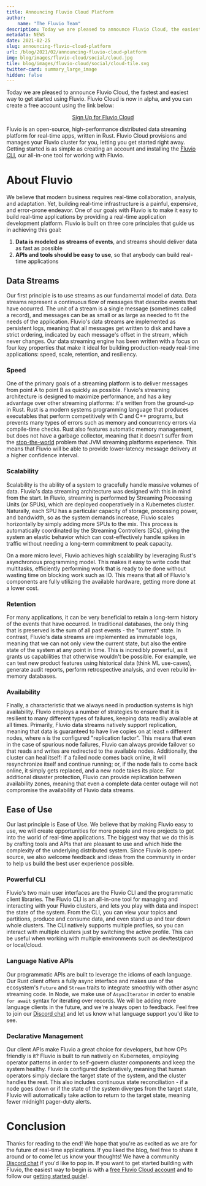 ```yaml
---
title: Announcing Fluvio Cloud Platform
author: 
    name: "The Fluvio Team"
description: Today we are pleased to announce Fluvio Cloud, the easiest way to get started with Fluvio.
metadata: NEWS
date: 2021-02-25
slug: announcing-fluvio-cloud-platform
url: /blog/2021/02/announcing-fluvio-cloud-platform
img: blog/images/fluvio-cloud/social/cloud.jpg
tile: blog/images/fluvio-cloud/social/cloud-tile.svg
twitter-card: summary_large_image
hidden: false
---
```



Today we are pleased to announce Fluvio Cloud, the fastest and easiest way to get started using Fluvio.
Fluvio Cloud is now in alpha, and you can create a free account using the link below:

<center><a class="btn btn-primary" href="https://cloud.fluvio.io/signup" target="_blank" role="button">Sign Up for Fluvio Cloud</a></center>

Fluvio is an open-source, high-performance distributed data streaming platform for real-time apps, written
in Rust. Fluvio Cloud provisions and manages your Fluvio cluster for you, letting you get started right away.
Getting started is as simple as creating an account and installing the [Fluvio CLI], our all-in-one
tool for working with Fluvio.

[Fluvio CLI]: /docs/getting-started/

# About Fluvio

We believe that modern business requires real-time collaboration, analysis, and adaptation.
Yet, building real-time infrastructure is a painful, expensive, and error-prone endeavor.
One of our goals with Fluvio is to make it easy to build real-time applications by providing a
real-time application development platform. Fluvio is built on three core principles that guide
us in achieving this goal:

1) **Data is modeled as streams of events**, and streams should deliver data as fast as possible
2) **APIs and tools should be easy to use**, so that anybody can build real-time applications

## Data Streams

Our first principle is to use streams as our fundamental model of data.
Data streams represent a continuous flow of messages that describe events that have occurred.
The unit of a stream is a single message (sometimes called a record), and messages
can be as small or as large as needed to fit the needs of the application.
Fluvio's data streams are implemented as persistent logs, meaning that all messages get written
to disk and have a strict ordering, indicated by each message's offset in the stream, which never changes.
Our data streaming engine has been written with a focus on four key properties that
make it ideal for building production-ready real-time applications: speed, scale, retention, and resiliency.

### Speed

One of the primary goals of a streaming platform is to deliver messages from
point A to point B as quickly as possible.
Fluvio's streaming architecture is designed to maximize performance, and has a key
advantage over other streaming platforms: it's written from the ground-up in Rust.
Rust is a modern systems programming language that produces executables that
perform competitively with C and C++ programs, but prevents many types of errors
such as memory and concurrency errors via compile-time checks.
Rust also features automatic memory management, but does not have a garbage collector,
meaning that it doesn't suffer from the [stop-the-world] problem that JVM streaming
platforms experience. This means that Fluvio will be able to provide lower-latency
message delivery at a higher confidence interval.

[stop-the-world]: https://en.wikipedia.org/wiki/Tracing_garbage_collection#Stop-the-world_vs._incremental_vs._concurrent

### Scalability

Scalability is the ability of a system to gracefully handle massive
volumes of data. Fluvio's data streaming architecture was designed
with this in mind from the start. In Fluvio, streaming is performed
by Streaming Processing Units (or SPUs), which are deployed
cooperatively in a Kubernetes cluster. Naturally, each SPU has a
particular capacity of storage, processing power, and bandwidth, so
as the system demands increase, Fluvio scales horizontally by simply
adding more SPUs to the mix. This process is automatically coordinated
by the Streaming Controllers (SCs), giving the system an elastic
behavior which can cost-effectively handle spikes in traffic without
needing a long-term commitment to peak capacity.

On a more micro level, Fluvio achieves high scalability by leveraging
Rust's asynchronous programming model. This makes it easy to write code
that multitasks, efficiently performing work that is ready to be done
without wasting time on blocking work such as IO. This means that all
of Fluvio's components are fully utilizing the available hardware,
getting more done at a lower cost.

### Retention

For many applications, it can be very beneficial to retain a long-term history
of the events that have occurred. In traditional databases, the only thing that
is preserved is the sum of all past events - the "current" state. In contrast,
Fluvio's data streams are implemented as immutable logs, meaning that we can
not only view the current state, but also the entire state of the system at any
point in time. This is incredibly powerful, as it grants us capabilities that
otherwise wouldn't be possible. For example, we can test new product features
using historical data (think ML use-cases), generate audit reports, perform
retrospective analysis, and even rebuild in-memory databases.

### Availability

Finally, a characteristic that we always need in production systems is high
availability. Fluvio employs a number of strategies to ensure that it is
resilient to many different types of failures, keeping data readily available
at all times. Primarily, Fluvio data streams natively support replication, meaning
that data is guaranteed to have live copies on at least `n` different nodes,
where `n` is the configured "replication factor". This means that even in the
case of spurious node failures, Fluvio can always provide failover so that
reads and writes are redirected to the available nodes. Additionally, the
cluster can heal itself: if a failed node comes back online, it will resynchronize
itself and continue running; or, if the node fails to come back online, it
simply gets replaced, and a new node takes its place. For additional disaster
protection, Fluvio can provide replication between availability zones, meaning
that even a complete data center outage will not compromise the availability of
Fluvio data streams.

## Ease of Use

Our last principle is Ease of Use. We believe that by making Fluvio easy to use,
we will create opportunities for more people and more projects to get into the
world of real-time applications. The biggest way that we do this is by crafting
tools and APIs that are pleasant to use and which hide the complexity of the
underlying distributed system. Since Fluvio is open-source, we also welcome
feedback and ideas from the community in order to help us build the best user
experience possible.

### Powerful CLI

Fluvio's two main user interfaces are the Fluvio CLI and the programmatic client libraries.
The Fluvio CLI is an all-in-one tool for managing and interacting with your Fluvio
clusters, and lets you play with data and inspect the state of the system. From the
CLI, you can view your topics and partitions, produce and consume data, and even
stand up and tear down whole clusters. The CLI natively supports multiple profiles,
so you can interact with multiple clusters just by switching the active profile. This can
be useful when working with multiple environments such as dev/test/prod or local/cloud.

### Language Native APIs

Our programmatic APIs are built to leverage the idioms of each language. Our Rust client
offers a fully async interface and makes use of the ecosystem's `Future` and `Stream` traits
to integrate smoothly with other async streaming code. In Node, we make use of `AsyncIterator`
in order to enable `for await` syntax for iterating over records. We will be adding more
language clients in the future, and we're always open to feedback. Feel free to join our
[Discord chat] and let us know what language support you'd like to see.

### Declarative Management

Our client APIs make Fluvio a great choice for developers, but how OPs friendly is it?
Fluvio is built to run natively on Kubernetes, employing operator patterns in order to
self-govern cluster components and keep the system healthy. Fluvio is configured declaratively,
meaning that human operators simply declare the target state of the system, and the cluster
handles the rest. This also includes continuous state reconciliation - if a node goes down
or if the state of the system diverges from the target state, Fluvio will automatically take
action to return to the target state, meaning fewer midnight pager-duty alerts.

# Conclusion

Thanks for reading to the end! We hope that you're as excited as we are for
the future of real-time applications. If you liked the blog, feel free to
share it around or to come let us know your thoughts! We have a community
[Discord chat] if you'd like to pop in. If you want to get started building
with Fluvio, the easiest way to begin is with a [free Fluvio Cloud account]
and to follow our [getting started guide]!.

[Discord chat]: https://discordapp.com/invite/bBG2dTz
[free Fluvio Cloud account]: https://cloud.fluvio.io/signup
[getting started guide]: https://www.fluvio.io/docs/getting-started/
